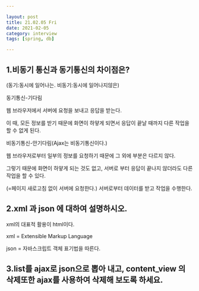 ```yaml
---

layout: post
title: 21.02.05 Fri
date: 2021-02-05
category: interview
tags: [spring, db]

---
```

## 1.비동기 통신과 동기통신의 차이점은?

(동기:동시에 일어나는. 비동기:동시에 일어나지않은)

동기통신-기다림

웹 브라우저에서 서버에 요청을 보내고 응답을 받는다.

이 때, 모든 정보를 받기 때문에 화면이 하얗게 되면서 응답이 끝날 때까지 다른 작업을 할 수 없게 된다.

 

비동기통신-안기다림(Ajax는 비동기통신이다.)

웹 브라우저로부터 일부의 정보를 요청하기 때문에 그 외에 부분은 다르지 않다.

그렇기 때문에 화면이 하얗게 되는 것도 없고, 서버로 부터 응답이 끝나지 않더라도 다른 작업을 할 수 있다.

(=페이지 새로고침 없이 서버에 요청한다.) 서버로부터 데이터를 받고 작업을 수행한다.

 


## 2.xml 과 json 에 대하여 설명하시오.

xml의 대표적 활용이 html이다.

xml = Extensible Markup Language

json = 자바스크립트 객체 표기법을 따른다.


## 3.list를 ajax로 json으로 뽑아 내고, content_view 의 삭제또한 ajax를 사용하여 삭제해 보도록 하세요.
